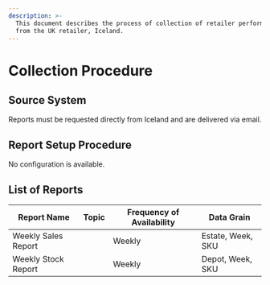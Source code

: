 ```yaml
---
description: >-
  This document describes the process of collection of retailer performance data
  from the UK retailer, Iceland.
---
```


# Collection Procedure

## Source System

Reports must be requested directly from Iceland and are delivered via email.

## Report Setup Procedure

No configuration is available.

## List of Reports

<table><thead><tr><th>Report Name</th><th data-type="select" data-multiple>Topic</th><th>Frequency of Availability</th><th>Data Grain</th></tr></thead><tbody><tr><td>Weekly Sales Report</td><td></td><td>Weekly</td><td>Estate, Week, SKU</td></tr><tr><td>Weekly Stock Report</td><td></td><td>Weekly</td><td>Depot, Week, SKU</td></tr></tbody></table>
